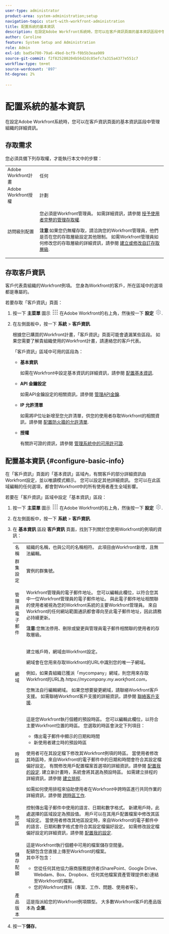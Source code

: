 ```yaml
---
user-type: administrator
product-area: system-administration;setup
navigation-topic: start-with-workfront-administration
title: 配置系統的基本資訊
description: 在設定Adobe Workfront系統時，您可以在客戶資訊頁面的基本資訊區段中管理組織的詳細資訊。
author: Caroline
feature: System Setup and Administration
role: Admin
exl-id: bad5e700-79a6-49ed-bcf9-f0b5b3eaa909
source-git-commit: f2f825280204b56d2dc85efc7a315a4377e551c7
workflow-type: tm+mt
source-wordcount: '897'
ht-degree: 2%

---
```


# 配置系統的基本資訊

<!--DON'T DELETE, DRAFT OR HIDE THIS ARTICLE. IT IS LINKED TO THE PRODUCT, THROUGH THE CONTEXT SENSITIVE HELP LINKS.</p>-->

在設定Adobe Workfront系統時，您可以在客戶資訊頁面的基本資訊區段中管理組織的詳細資訊。

## 存取需求

您必須具備下列存取權，才能執行本文中的步驟：

<table style="table-layout:auto"> <col> 
 <col> 
 <tbody> 
  <tr> 
   <td role="rowheader">Adobe Workfront計畫</td> 
   <td>任何</td> 
  </tr> 
  <tr> 
   <td role="rowheader">Adobe Workfront授權</td> 
   <td>計劃</td> 
  </tr> 
  <tr> 
   <td role="rowheader">訪問級別配置</td> 
   <td> <p>您必須是Workfront管理員。 如需詳細資訊，請參閱 <a href="../../administration-and-setup/add-users/configure-and-grant-access/grant-a-user-full-administrative-access.md" class="MCXref xref">授予使用者完整的管理存取權</a>.</p> <p><b>注意</b>:如果您仍無權存取，請洽詢您的Workfront管理員，他們是否在您的存取層級設定其他限制。 如需Workfront管理員如何修改您的存取層級的詳細資訊，請參閱 <a href="../../administration-and-setup/add-users/configure-and-grant-access/create-modify-access-levels.md" class="MCXref xref">建立或修改自訂存取層級</a>.</p> </td> 
  </tr> 
 </tbody> 
</table>

## 存取客戶資訊

客戶代表貴組織的Workfront例項。 您身為Workfront的客戶，所在區域中的選項都是專屬的。

若要存取「客戶資訊」頁面：

1. 按一下 **主菜單** 圖示 ![](assets/main-menu-icon.png) 在Adobe Workfront的右上角，然後按一下 **設定** ![](assets/gear-icon-settings.png).

1. 在左側面板中，按一下 **系統** > **客戶資訊**.

   根據您已購買的Workfront計畫，「客戶資訊」頁面可能會遺漏某些區段。 如果您需要了解貴組織使用的Workfront計畫，請連絡您的客戶代表。

   「客戶資訊」區域中可用的區段為：

   * **基本資訊**

      如需在Workfront中設定基本資訊的詳細資訊，請參閱 [配置基本資訊](#configure-basic-info).

   * **API 金鑰設定**

      如需API金鑰設定的相關資訊，請參閱 [管理API金鑰](../../administration-and-setup/manage-workfront/security/manage-api-keys.md).

   * **IP 允許清單**

      如需將IP位址新增至您允許清單，供您的使用者存取Workfront的相關資訊，請參閱 [配置防火牆的允許清單](../../administration-and-setup/get-started-wf-administration/configure-your-firewall.md).

   * **授權**

      有關許可證的資訊，請參閱 [管理系統中的可用許可證](../../administration-and-setup/get-started-wf-administration/manage-available-licenses-in-your-system.md).

## 配置基本資訊 {#configure-basic-info}

在「客戶資訊」頁面的「基本資訊」區域內，有關客戶的部分詳細資訊由Workfront設定，並以唯讀模式顯示。 您可以設定其他詳細資訊。 您可以在此區域編輯的任何選項，都會對Workfront中的所有使用者產生全域影響。

若要在「客戶資訊」區域中設定「基本資訊」區段：

1. 按一下 **主菜單** 圖示 ![](assets/main-menu-icon.png) 在Adobe Workfront的右上角，然後按一下 **設定** ![](assets/gear-icon-settings.png).

1. 在左側面板中，按一下 **系統** > **客戶資訊**.

1. 在 **基本資訊** 區段 **客戶資訊** 頁面，找到下列關於您使用Workfront的例項的資訊：

   <table style="table-layout:auto"> 
    <col> 
    <col> 
    <tbody> 
     <tr> 
      <td role="rowheader">名稱</td> 
      <td>組織的名稱，也與公司的名稱相符。 此項目由Workfront新增，且無法編輯。</td> 
     </tr> 
     <tr> 
      <td role="rowheader">群集設定 </td> 
      <td>實例的群集號。</td> 
     </tr> 
     <tr> 
      <td role="rowheader">管理員電子郵件</td> 
      <td> <p>Workfront管理員的電子郵件地址。 您可以編輯此欄位，以符合您其中一位Workfront管理員的電子郵件地址。 與此電子郵件地址相關聯的使用者被視為您的Workfront系統的主要Workfront管理員。 來自Workfront的任何網站範圍通訊都會導向至此電子郵件地址，因此請務必持續更新。</p> <p><b>注意</b>:您無法停用、刪除或變更與管理員電子郵件相關聯的使用者的存取層級。</p> </td> 
     </tr> 
     <tr> 
      <td role="rowheader">網域</td> 
      <td> <p>建立帳戶時，網域由Workfront設定。</p> <p>網域會在您用來存取Workfront的URL中識別您的唯一子網域。<p>例如，如果貴組織已獲派「mycompany」網域，則您用來存取Workfront的URL為 <i>https://mycompany.my.workfront.com。</i></p><p>您無法自行編輯網域。 如果您想要變更網域，請聯絡Workfront客戶支援。 如需聯絡Workfront客戶支援的詳細資訊，請參閱 <a href="../../workfront-basics/tips-tricks-and-troubleshooting/contact-customer-support.md" class="MCXref xref">聯絡客戶支援</a>.</p> </td> 
     </tr> 
     <tr> 
      <td role="rowheader">時區</td> 
      <td> <p>這是您Workfront執行個體的預設時區。 您可以編輯此欄位，以符合主要Workfront位置的時區。 您選取的時區會決定下列項目： </p> 
       <ul> 
        <li>傳出電子郵件中顯示的日期和時間</li> 
        <li>新使用者建立時的預設時區</li> 
       </ul> <p>使用者可在其設定檔下修改其Workfront例項的時區。 當使用者修改其時區時，來自Workfront的電子郵件中的日期和時間會符合其設定檔偏好設定。 有關修改用戶配置檔案首選項的詳細資訊，請參閱 <a href="../../workfront-basics/manage-your-account-and-profile/configuring-your-user-profile/configure-my-settings.md" class="MCXref xref">配置我的設定</a>. 建立新計畫時，系統會將其選為預設時區。 如需建立排程的詳細資訊，請參閱 <a href="../../administration-and-setup/set-up-workfront/configure-timesheets-schedules/create-schedules.md" class="MCXref xref">建立排程</a>.</p> <p>如需如何使用排程來協助使用者在Workfront中跨時區進行共同作業的詳細資訊，請參閱 <a href="../../workfront-basics/tips-tricks-and-troubleshooting/working-across-timezones.md" class="MCXref xref">跨時區工作</a>.</p> </td> 
     </tr> 
     <tr> 
      <td role="rowheader">地區</td> 
      <td>控制傳出電子郵件中使用的語言、日期和數字格式。 新建用戶時，此處選擇的區域設定為預設值。 用戶可以在其用戶配置檔案中修改其區域設定。 當使用者修改其地區設定時，來自Workfront的電子郵件中的語言、日期和數字格式會符合其設定檔偏好設定。 如需修改設定檔偏好設定的詳細資訊，請參閱 <a href="../../workfront-basics/manage-your-account-and-profile/configuring-your-user-profile/configure-my-settings.md" class="MCXref xref">配置我的設定</a>.</td> 
     </tr> 
     <tr> 
      <td role="rowheader">儲存配額</td> 
      <td> <p>這是Workfront執行個體中可用的檔案儲存空間量。<br>配額包含您直接上傳至Workfront的檔案。<br>其中不包含：</p> 
       <ul> 
        <li>您從任何其他協力廠商服務提供者(SharePoint、Google Drive、Webdam、Box、Dropbox、任何其他檔案資產管理提供者)連結至Workfront的檔案。</li> 
        <li>您的Workfront資料（專案、工作、問題、使用者等）。</li> 
       </ul> </td> 
     </tr> 
     <tr> 
      <td role="rowheader">產品版本</td> 
      <td>這是指派給您的Workfront例項類型。 大多數Workfront客戶的產品版本為 <strong>企業</strong>.</td> 
     </tr> 
    </tbody> 
   </table>

1. 按一下&#x200B;**儲存**。
